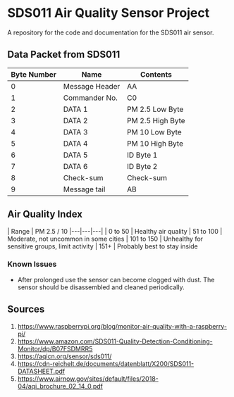 # SDS011 Air Quality Sensor Project
A repository for the code and documentation for the SDS011 air sensor.

## Data Packet from SDS011

| Byte Number | Name | Contents
|---|---|---|
| 0 | Message Header | AA
| 1 | Commander No. | C0
| 2 | DATA 1 | PM 2.5 Low Byte
| 3 | DATA 2 | PM 2.5 High Byte
| 4 | DATA 3 | PM 10 Low Byte
| 5 | DATA 4 | PM 10 High Byte
| 6 | DATA 5 | ID Byte 1
| 7 | DATA 6 | ID Byte 2
| 8 | Check-sum | Check-sum
| 9 | Message tail | AB

## Air Quality Index

| Range | PM 2.5 / 10 
|---|---|---|
| 0 to 50 | Healthy air quality
| 51 to 100 | Moderate, not uncommon in some cities
| 101 to 150 | Unhealthy for sensitive groups, limit activity
| 151+ | Probably best to stay inside
### Known Issues

* After prolonged use the sensor can become clogged with dust. The sensor should be disassembled and cleaned periodically.

## Sources
1. https://www.raspberrypi.org/blog/monitor-air-quality-with-a-raspberry-pi/
2. https://www.amazon.com/SDS011-Quality-Detection-Conditioning-Monitor/dp/B07FSDMRR5
3. https://aqicn.org/sensor/sds011/
4. https://cdn-reichelt.de/documents/datenblatt/X200/SDS011-DATASHEET.pdf
5. https://www.airnow.gov/sites/default/files/2018-04/aqi_brochure_02_14_0.pdf
